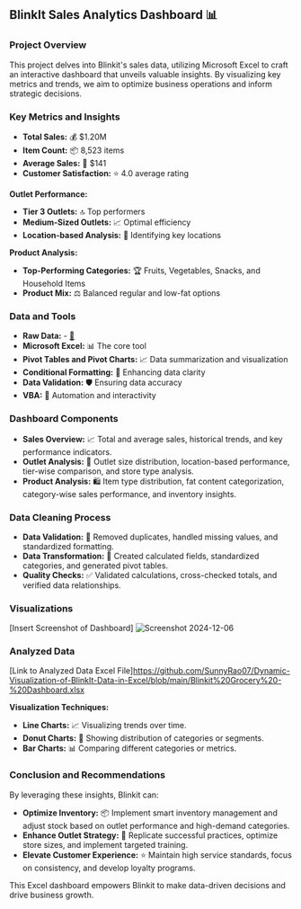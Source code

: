 ## **BlinkIt Sales Analytics Dashboard 📊**

### **Project Overview** 
This project delves into Blinkit's sales data, utilizing Microsoft Excel to craft an interactive dashboard that unveils valuable insights. By visualizing key metrics and trends, we aim to optimize business operations and inform strategic decisions.

### **Key Metrics and Insights**
* **Total Sales:** 💰 $1.20M 
* **Item Count:** 📦 8,523 items
* **Average Sales:** 🛒 $141
* **Customer Satisfaction:** ⭐ 4.0 average rating

**Outlet Performance:**
* **Tier 3 Outlets:** 🔝 Top performers
* **Medium-Sized Outlets:** 📈 Optimal efficiency
* **Location-based Analysis:** 📍 Identifying key locations

**Product Analysis:**
* **Top-Performing Categories:** 🏆 Fruits, Vegetables, Snacks, and Household Items 
* **Product Mix:** ⚖️ Balanced regular and low-fat options

### **Data and Tools**
* **Raw Data:** - <a href="https://github.com/SunnyRao07/Dynamic-Visualization-of-BlinkIt-Data-in-Excel/blob/main/BlinkIT%20Grocery%20-%20Raw%20Data.xlsx">📁<a/>
* **Microsoft Excel:** 📊 The core tool 
* **Pivot Tables and Pivot Charts:** 📈 Data summarization and visualization
* **Conditional Formatting:** 🎨 Enhancing data clarity
* **Data Validation:** 🛡️ Ensuring data accuracy
* **VBA:** 🤖 Automation and interactivity

### **Dashboard Components**
* **Sales Overview:** 📈 Total and average sales, historical trends, and key performance indicators.
* **Outlet Analysis:** 🏢 Outlet size distribution, location-based performance, tier-wise comparison, and store type analysis.
* **Product Analysis:** 🛍️ Item type distribution, fat content categorization, category-wise sales performance, and inventory insights.

### **Data Cleaning Process**
* **Data Validation:** 🧹 Removed duplicates, handled missing values, and standardized formatting.
* **Data Transformation:** 🔄 Created calculated fields, standardized categories, and generated pivot tables.
* **Quality Checks:** ✅ Validated calculations, cross-checked totals, and verified data relationships.

### **Visualizations**
[Insert Screenshot of Dashboard]
![Screenshot 2024-12-06](https://github.com/user-attachments/assets/2ef71390-2fd7-4c6a-95f7-ab4c09a06ac8)


### **Analyzed Data**
[Link to Analyzed Data Excel File]https://github.com/SunnyRao07/Dynamic-Visualization-of-BlinkIt-Data-in-Excel/blob/main/Blinkit%20Grocery%20-%20Dashboard.xlsx

**Visualization Techniques:**
* **Line Charts:** 📈 Visualizing trends over time.
* **Donut Charts:** 🍩 Showing distribution of categories or segments.
* **Bar Charts:** 📊 Comparing different categories or metrics.

### **Conclusion and Recommendations**
By leveraging these insights, Blinkit can:
* **Optimize Inventory:** 📦 Implement smart inventory management and adjust stock based on outlet performance and high-demand categories.
* **Enhance Outlet Strategy:** 🏢 Replicate successful practices, optimize store sizes, and implement targeted training.
* **Elevate Customer Experience:** ⭐ Maintain high service standards, focus on consistency, and develop loyalty programs.

This Excel dashboard empowers Blinkit to make data-driven decisions and drive business growth. 
